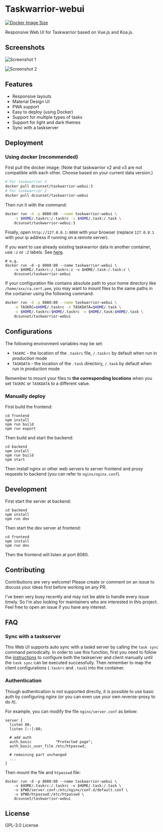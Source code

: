 # Taskwarrior-webui

[![Docker Image Size](https://badgen.net/docker/size/dcsunset/taskwarrior-webui)](https://hub.docker.com/r/dcsunset/taskwarrior-webui)

Responsive Web UI for Taskwarrior based on Vue.js and Koa.js.

## Screenshots

![Screenshot 1](./screenshots/Screenshot1.png)

![Screenshot 2](./screenshots/Screenshot2.png)

## Features

* Responsive layouts
* Material Design UI
* PWA support
* Easy to deploy (using Docker)
* Support for multiple types of tasks
* Support for light and dark themes
* Sync with a taskserver


## Deployment

### Using docker (recommended)

First pull the docker image:
(Note that taskwarrior v2 and v3 are not compatible with each other.
Choose based on your current data version.)
```sh
# For taskwarrior 3
docker pull dcsunset/taskwarrior-webui:3
# For taskwarrior 2
docker pull dcsunset/taskwarrior-webui
```

Then run it with the command:
```sh
docker run -d -p 8080:80 --name taskwarrior-webui \
	-v $HOME/.taskrc:/.taskrc -v $HOME/.task:/.task \
	dcsunset/taskwarrior-webui:3
```

Finally, open `http://127.0.0.1:8080` with your browser (replace `127.0.0.1` with your ip address if running on a remote server).

If you want to use already existing taskwarrior data in another container, use `:z` or `:Z` labels. See
[here](https://stackoverflow.com/questions/35218194/what-is-z-flag-in-docker-containers-volumes-from-option/35222815#35222815).
```
# e.g.
docker run -d -p 8080:80 --name taskwarrior-webui \
	-v $HOME/.taskrc:/.taskrc:z -v $HOME/.task:/.task:z \
	dcsunset/taskwarrior-webui
```

If your configuration file contains absolute path to your home directory like `/home/xxx/ca.cert.pem`,
you may want to mount files to the same paths in the container using the following command:

```sh
docker run -d -p 8080:80 --name taskwarrior-webui \
	-e TASKRC=$HOME/.taskrc -e TASKDATA=$HOME/.task \
	-v $HOME/.taskrc:$HOME/.taskrc -v $HOME/.task:$HOME/.task \
	dcsunset/taskwarrior-webui
```

## Configurations

The following environment variables may be set:
 * `TASKRC` - the location of the `.taskrc` file, `/.taskrc` by default when run in _production_ mode
 * `TASKDATA` - the location of the `.task` directory, `/.task` by default when run in _production_ mode

Remember to mount your files to **the corresponding locations** when you set `TASKRC` or `TASKDATA` to a different value.

### Manually deploy

First build the frontend:

```
cd frontend
npm install
npm run build
npm run export
```

Then build and start the backend:

```
cd backend
npm install
npm run build
npm start
```

Then install nginx or other web servers
to server frontend and proxy requests to backend
(you can refer to `nginx/nginx.conf`).

## Development

First start the server at backend:

```
cd backend
npm install
npm run dev
```

Then start the dev server at frontend:

```
cd frontend
npm install
npm run dev
```

Then the frontend will listen at port 8080.

## Contributing

Contributions are very welcome!
Please create or comment on an issue to discuss your ideas first before working on any PR.

I've been very busy recently and may not be able to handle every issue timely.
So I'm also looking for maintainers who are interested in this project.
Feel free to open an issue if you have any interest.

## FAQ

### Sync with a taskserver

This Web UI supports auto sync with a taskd server
by calling the `task sync` command periodically.
In order to use this function,
first you need to follow the [instructions](https://taskwarrior.org/docs/taskserver/setup.html)
to configure both the taskserver and client manually until the `task sync` can be executed successfully.
Then remember to map the client configurations (`.taskrc` and `.task`) into the container.

### Authentication

Though authentication is not supported directly,
it is possible to use basic auth by configuring nginx (or you can even use your own reverse-proxy to do it).

For example, you can modify the file `nginx/server.conf` as below:

```nginx
server {
  listen 80;
  listen [::]:80;

  # add auth
  auth_basic           "Protected page";
  auth_basic_user_file /etc/htpasswd;

  # remaining part unchanged
  ...
}
```

Then mount the file and `htpasswd` file:

```shell
docker run -d -p 8080:80 --name taskwarrior-webui \
	-v $HOME/.taskrc:/.taskrc -v $HOME/.task:/.task \
    -v $PWD/server.conf:/etc/nginx/conf.d/default.conf \
    -v $PWD/htpasswd:/etc/htpasswd \
	dcsunset/taskwarrior-webui
```

## License

GPL-3.0 License
